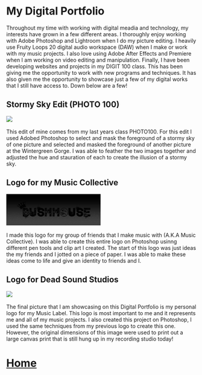 # My Digital Portfolio

Throughout my time with working with digital meadia and technology, my interests have grown in a few different areas. I thoroughly enjoy working with Adobe Photoshop and Lightroom when I do my picture editing. I heavily use Fruity Loops 20 digital audio workspace (DAW) when I make or work with my music projects. I also love using Adobe After Effects and Premiere when I am working on video editing and manipulation. Finally, I have been developing websites and projects in my DIGIT 100 class. This has been giving me the opportunity to work with new programs and techniques. It has also given me the opportunity to showcase just a few of my digital works that I still have access to. Down below are a few! 

## Stormy Sky Edit (PHOTO 100)
<img src="images/StormySkycopy.png" width="250"/>

This edit of mine comes from my last years class PHOTO100. For this edit I used Adobed Photoshop to select and mask the foreground of a stormy sky of one picture and selected and masked the foreground of another picture at the Wintergreen Gorge. I was able to feather the two images together and adjusted the hue and stauration of each to create the illusion of a stormy sky.

## Logo for my Music Collective
<img src="images/SCRAP2copy.jpg" width="250"/>

I made this logo for my group of friends that I make music with (A.K.A Music Collective). I was able to create this entire logo on Photoshop usinng different pen tools and clip art I created. The start of this logo was just ideas the my friends and I jotted on a piece of paper. I was able to make these ideas come to life and give an identity to friends and I.

## Logo for Dead Sound Studios
<img src="images/LOGOFORSTUDIOcopy.jpg" width="250"/>

The final picture that I am showcasing on this Digital Portfolio is my personal logo for my Music Label. This logo is most important to me and it represents me and all of my music projects. I also created this project on Photoshop, I used the same techniques from my previous logo to create this one. However, the original dimensions of this image were used to print out a large canvas print that is still hung up in my recording studio today!


# [Home](index.md)
